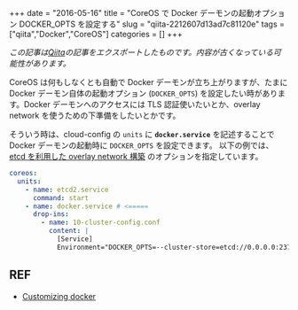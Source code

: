 +++ 
date = "2016-05-16"
title = "CoreOS で Docker デーモンの起動オプション DOCKER_OPTS を設定する"
slug = "qiita-2212607d13ad7c81120e" 
tags = ["qiita","Docker","CoreOS"]
categories = []
+++

*この記事は[Qiita](https://qiita.com/dtan4/items/2212607d13ad7c81120e)の記事をエクスポートしたものです。内容が古くなっている可能性があります。*

CoreOS は何もしなくとも自動で Docker デーモンが立ち上がりますが、たまに Docker デーモン自体の起動オプション (`DOCKER_OPTS`) を設定したい時があります。Docker デーモンへのアクセスには TLS 認証使いたいとか、overlay network を使うための下準備をしたいとかです。

そういう時は、cloud-config の `units` に __`docker.service`__ を記述することで Docker デーモンの起動時に `DOCKER_OPTS` を設定できます。
以下の例では、[etcd を利用した overlay network 構築](https://docs.docker.com/engine/userguide/networking/dockernetworks/#an-overlay-network) のオプションを指定しています。

```yaml
coreos:
  units:
    - name: etcd2.service
      command: start
    - name: docker.service # <=====
      drop-ins:
        - name: 10-cluster-config.conf
          content: |
            [Service]
            Environment="DOCKER_OPTS=--cluster-store=etcd://0.0.0.0:2379 --cluster-advertise=eth0:2375"
```

## REF
- [Customizing docker](https://coreos.com/os/docs/latest/customizing-docker.html)
